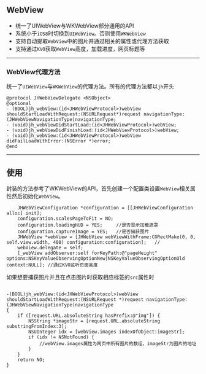 ## WebView
- 统一了UIWebView与WKWebView部分通用的API</br>
- 系统小于`iOS8`时切换到`UIWebView`。否则使用`WKWebView`</br>
- 支持自动提取`WebView`中的图片并通过相关的属性或代理方法获取</br>
- 支持通过`KVO`获取`WebView`高度，加载进度，网页标题等</br>

---
### WebView代理方法

统一了`UIWebView`与`WKWebView`的代理方法。所有的代理方法都以`jh`开头

``` objc
@protocol JHWebViewDelegate <NSObject>
@optional
- (BOOL)jh_webView:(id<JHWebViewProtocol>)webView shouldStartLoadWithRequest:(NSURLRequest*)request navigationType:(JHWebViewNavigationType)navigationType;
- (void)jh_webViewDidStartLoad:(id<JHWebViewProtocol>)webView;
- (void)jh_webViewDidFinishLoad:(id<JHWebViewProtocol>)webView;
- (void)jh_webView:(id<JHWebViewProtocol>)webView didFailLoadWithError:(NSError *)error;
@end
```


---

## 使用

封装的方法参考了WKWebView的API，首先创建一个配置类设置`WebView`相关属性然后初始化`WebView`。

``` objc
    JHWebViewConfiguration *configuration = [[JHWebViewConfiguration alloc] init];
    configuration.scalesPageToFit = NO;
    configuration.loadingHUD = YES;     //是否显示加载遮罩
    configuration.captureImage = YES;   //是否捕获图片
    JHWebView *webView = [JHWebView webViewWithFrame:CGRectMake(0, 0, self.view.width, 400) configuration:configuration];   //
    webView.delegate = self;
    [_webView addObserver:self forKeyPath:@"pageHeight" options:NSKeyValueObservingOptionNew|NSKeyValueObservingOptionOld context:NULL]; //通过KVO监听页面高度

```

如果想要捕获图片并且在点击图片时获取相应<img>标签的`src`属性时

``` objc

-(BOOL)jh_webView:(id<JHWebViewProtocol>)webView shouldStartLoadWithRequest:(NSURLRequest *)request navigationType:(JHWebViewNavigationType)navigationType
{
    if ([request.URL.absoluteString hasPrefix:@"img"]) {
        NSString *imageStr = [request.URL.absoluteString substringFromIndex:3];
        NSUInteger idx = [webView.images indexOfObject:imageStr];
        if (idx != NSNotFound) {
            //webView.images属性为网页中所有图片的数组，imageStr为图片的地址
        }
    }
    return NO;
}
```

